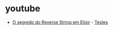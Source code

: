 # youtube


- [O segredo do Reverse String em Elixir](https://www.google.com) - [Testes](https://github.com/theguuholi/youtube/blob/master/reverse_test.exs)
